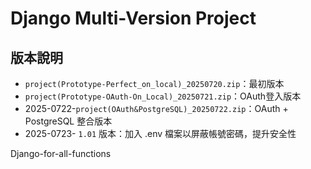 # Django Multi-Version Project

## 版本說明

- `project(Prototype-Perfect_on_local)_20250720.zip`：最初版本
- `project(Prototype-OAuth-On_Local)_20250721.zip`：OAuth登入版本
- 2025-0722-`project(OAuth&PostgreSQL)_20250722.zip`：OAuth + PostgreSQL 整合版本
- 2025-0723- `1.01` 版本：加入 .env 檔案以屏蔽帳號密碼，提升安全性

Django-for-all-functions
